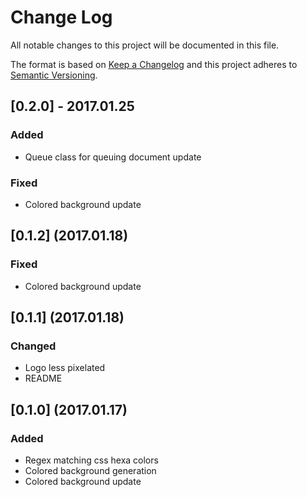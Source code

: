 # Change Log
All notable changes to this project will be documented in this file.

The format is based on [Keep a Changelog](http://keepachangelog.com/) 
and this project adheres to [Semantic Versioning](http://semver.org/).

## [0.2.0] - 2017.01.25
### Added
- Queue class for queuing document update

### Fixed
- Colored background update

## [0.1.2] (2017.01.18)
### Fixed
- Colored background update

## [0.1.1] (2017.01.18)
### Changed
- Logo less pixelated
- README

## [0.1.0] (2017.01.17)
### Added
- Regex matching css hexa colors
- Colored background generation
- Colored background update
